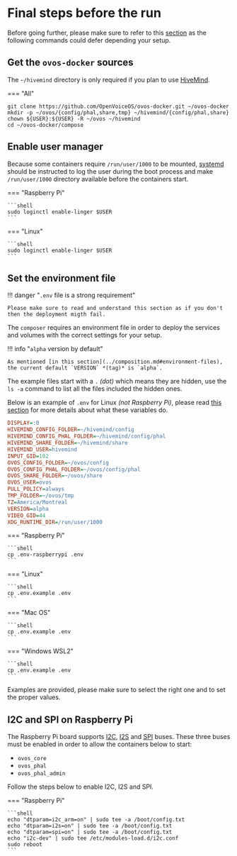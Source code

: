 # Final steps before the run

Before going further, please make sure to refer to this [section](../composition.md) as the following commands could defer depending your setup.

## Get the `ovos-docker` sources

The `~/hivemind` directory is only required if you plan to use [HiveMind](../../../about/glossary/terms.md#hivemind).

=== "All"

```shell
git clone https://github.com/OpenVoiceOS/ovos-docker.git ~/ovos-docker
mkdir -p ~/ovos/{config/phal,share,tmp} ~/hivemind/{config/phal,share}
chown ${USER}:${USER} -R ~/ovos ~/hivemind
cd ~/ovos-docker/compose
```

## Enable user manager

Because some containers require `/run/user/1000` to be mounted, [systemd](https://en.wikipedia.org/wiki/Systemd) should be instructed to log the user during the boot process and make `/run/user/1000` directory available before the containers start.

=== "Raspberry Pi"

    ```shell
    sudo loginctl enable-linger $USER
    ```

=== "Linux"

    ```shell
    sudo loginctl enable-linger $USER
    ```

## Set the environment file

!!! danger "`.env` file is a strong requirement"

    Please make sure to read and understand this section as if you don't then the deployment migth fail.

The `composer` requires an environment file in order to deploy the services and volumes with the correct settings for your setup.

!!! info "`alpha` version by default"

    As mentioned [in this section](../composition.md#environment-files), the current default `VERSION` *(tag)* is `alpha`.

The example files start with a `.` _(dot)_ which means they are hidden, use the `ls -a` command to list all the files included the hidden ones.

Below is an example of `.env` for Linux _(not Raspberry Pi)_, please read [this section](../composition.md#environment-files) for more details about what these variables do.

```ini title=".env"
DISPLAY=:0
HIVEMIND_CONFIG_FOLDER=~/hivemind/config
HIVEMIND_CONFIG_PHAL_FOLDER=~/hivemind/config/phal
HIVEMIND_SHARE_FOLDER=~/hivemind/share
HIVEMIND_USER=hivemind
INPUT_GID=102
OVOS_CONFIG_FOLDER=~/ovos/config
OVOS_CONFIG_PHAL_FOLDER=~/ovos/config/phal
OVOS_SHARE_FOLDER=~/ovos/share
OVOS_USER=ovos
PULL_POLICY=always
TMP_FOLDER=~/ovos/tmp
TZ=America/Montreal
VERSION=alpha
VIDEO_GID=44
XDG_RUNTIME_DIR=/run/user/1000
```

=== "Raspberry Pi"

    ```shell
    cp .env-raspberrypi .env
    ```

=== "Linux"

    ```shell
    cp .env.example .env
    ```

=== "Mac OS"

    ```shell
    cp .env.example .env
    ```

=== "Windows WSL2"

    ```shell
    cp .env.example .env
    ```

Examples are provided, please make sure to select the right one and to set the proper values.

## I2C and SPI on Raspberry Pi

The Raspberry Pi board supports [I2C](https://en.wikipedia.org/wiki/I%C2%B2C), [I2S](https://en.wikipedia.org/wiki/I%C2%B2S) and [SPI](https://en.wikipedia.org/wiki/Serial_Peripheral_Interface) buses. These three buses must be enabled in order to allow the containers below to start:

- `ovos_core`
- `ovos_phal`
- `ovos_phal_admin`

Follow the steps below to enable I2C, I2S and SPI.

=== "Raspberry Pi"

    ```shell
    echo "dtparam=i2c_arm=on" | sudo tee -a /boot/config.txt
    echo "dtparam=i2s=on" | sudo tee -a /boot/config.txt
    echo "dtparam=spi=on" | sudo tee -a /boot/config.txt
    echo "i2c-dev" | sudo tee /etc/modules-load.d/i2c.conf
    sudo reboot
    ```

